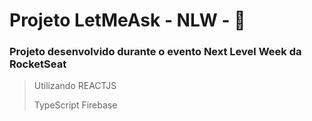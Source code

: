 # Projeto LetMeAsk - NLW - :rocket:

### Projeto desenvolvido durante o evento Next Level Week da RocketSeat

> Utilizando REACTJS
>
> TypeScript
> Firebase



